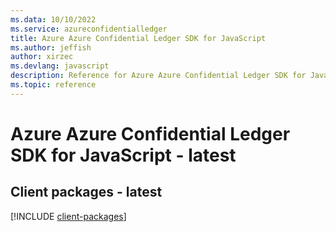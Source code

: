 ```yaml
---
ms.data: 10/10/2022
ms.service: azureconfidentialledger
title: Azure Azure Confidential Ledger SDK for JavaScript
ms.author: jeffish
author: xirzec
ms.devlang: javascript
description: Reference for Azure Azure Confidential Ledger SDK for JavaScript
ms.topic: reference
---
```

# Azure Azure Confidential Ledger SDK for JavaScript - latest

## Client packages - latest
[!INCLUDE [client-packages](azure-confidential-ledger-client-index.md)]